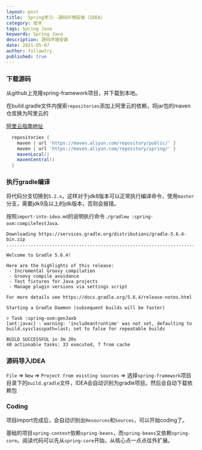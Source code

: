 ```yaml
---
layout: post
title:  Spring学习--源码环境安装（IDEA）
category: 技术
tags: Spring Java
keywords: Spring Java
description: 源码环境安装
date: 2021-05-07
author: followtry
published: true
---
```



### 下载源码

从github上克隆spring-framework项目，并下载到本地。

在build.gradle文件内搜索`repositories`添加上阿里云的依赖，将jar包的maven仓库换为阿里云的

[阿里云指南地址](https://maven.aliyun.com/mvn/guide)

```gradle
  repositories {
    maven { url 'https://maven.aliyun.com/repository/public/' }
    maven { url 'https://maven.aliyun.com/repository/spring/' }
    mavenLocal()
    mavenCentral()
  }
```

### 执行gradle编译

将代码分支切换到`5.2.x`，这样对于jdk8版本可以正常执行编译命令，使用`master`分支，需要jdk9及以上的jdk版本，否则会报错。

按照`import-into-idea.md`的说明执行命令`./gradlew :spring-oxm:compileTestJava`.

```log
Downloading https://services.gradle.org/distributions/gradle-5.6.4-bin.zip
.........................................................................................

Welcome to Gradle 5.6.4!

Here are the highlights of this release:
 - Incremental Groovy compilation
 - Groovy compile avoidance
 - Test fixtures for Java projects
 - Manage plugin versions via settings script

For more details see https://docs.gradle.org/5.6.4/release-notes.html

Starting a Gradle Daemon (subsequent builds will be faster)

> Task :spring-oxm:genJaxb
[ant:javac] : warning: 'includeantruntime' was not set, defaulting to build.sysclasspath=last; set to false for repeatable builds

BUILD SUCCESSFUL in 3m 20s
40 actionable tasks: 33 executed, 7 from cache
```

### 源码导入IDEA

`File` => `New` => `Project from existing sources` => 选择`spring-framework`项目目录下的`build.gradle`文件，IDEA会自动识别为gradle项目。然后会自动下载依赖包

### Coding

项目import完成后，会自动识别出`Resources`和`Sources`，可以开始coding了。

基础的项目`spring-context`依赖`spring-beans`，而`spring-beans`又依赖`spring-core`。阅读代码可以先从`spring-core`开始，从核心点一点点往外扩展。

